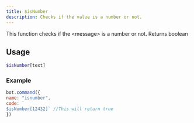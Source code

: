 ```yaml
---
title: $isNumber
description: Checks if the value is a number or not.
---
```


This function checks if the &lt;message&gt; is a number or not. Returns boolean

## Usage

```php
$isNumber[text]
```

### Example

```javascript
bot.command({
name: "isnumber", 
code: `
$isNumber[12432]` //This will return true
})
```

